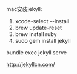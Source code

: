 mac安装jekyll:

1. xcode-select --install
2. brew update-reset
3. brew install ruby
4. sudo gem install jekyll

bundle exec jekyll serve

http://jekyllcn.com/